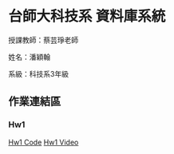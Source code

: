 # 台師大科技系 資料庫系統
授課教師：蔡芸琤老師

姓名：潘穎翰   

系級：科技系3年級  

## 作業連結區  
### Hw1
[Hw1 Code]()
[Hw1 Video](https://youtu.be/TTAO4_9QAD8)
